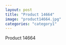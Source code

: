 ```yaml
---
layout: post
title: "Product 14664"
image: "product14664.jpg"
categories: "category1"
---
```

Product 14664

